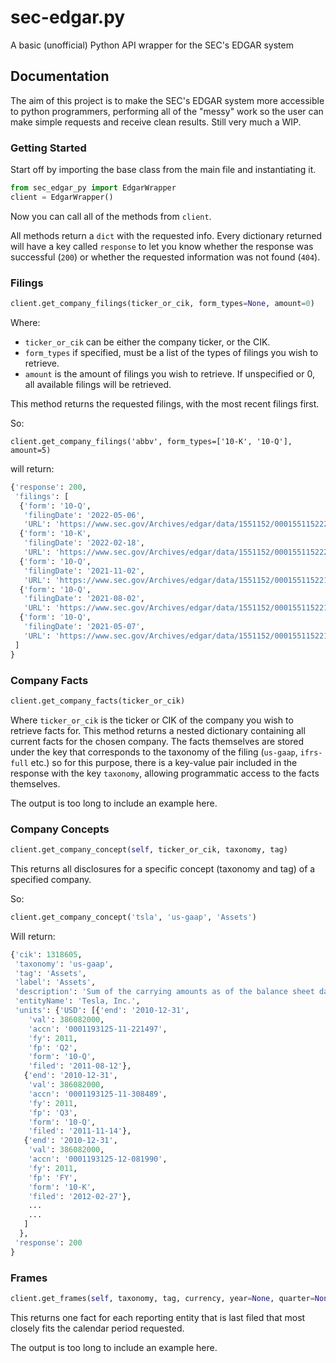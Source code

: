 # sec-edgar.py
A basic (unofficial) Python API wrapper for the SEC's EDGAR system

## Documentation

The aim of this project is to make the SEC's EDGAR system more accessible to python programmers, performing all of the "messy" work so the user can make simple requests and receive clean results.
Still very much a WIP.

### Getting Started

Start off by importing the base class from the main file and instantiating it.
```py
from sec_edgar_py import EdgarWrapper
client = EdgarWrapper()
```
Now you can call all of the methods from `client`.

All methods return a `dict` with the requested info. Every dictionary returned will have a key called `response` to let you know whether the response was successful (`200`) or whether the requested information was not found (`404`).

### Filings
```py 
client.get_company_filings(ticker_or_cik, form_types=None, amount=0)
```

Where:
  * `ticker_or_cik` can be either the company ticker, or the CIK.
  * `form_types` if specified, must be a list of the types of filings you wish to retrieve.
  * `amount` is the amount of filings you wish to retrieve. If unspecified or 0, all available filings will be retrieved.

This method returns the requested filings, with the most recent filings first.
 
So:

`client.get_company_filings('abbv', form_types=['10-K', '10-Q'], amount=5)`

will return:
```py 
{'response': 200,
 'filings': [
  {'form': '10-Q',
   'filingDate': '2022-05-06',
   'URL': 'https://www.sec.gov/Archives/edgar/data/1551152/000155115222000017/abbv-20220331.htm'},
  {'form': '10-K',
   'filingDate': '2022-02-18',
   'URL': 'https://www.sec.gov/Archives/edgar/data/1551152/000155115222000007/abbv-20211231.htm'},
  {'form': '10-Q',
   'filingDate': '2021-11-02',
   'URL': 'https://www.sec.gov/Archives/edgar/data/1551152/000155115221000031/abbv-20210930.htm'},
  {'form': '10-Q',
   'filingDate': '2021-08-02',
   'URL': 'https://www.sec.gov/Archives/edgar/data/1551152/000155115221000025/abbv-20210630.htm'},
  {'form': '10-Q',
   'filingDate': '2021-05-07',
   'URL': 'https://www.sec.gov/Archives/edgar/data/1551152/000155115221000016/abbv-20210331.htm'}
 ]
}
```

### Company Facts
```py 
client.get_company_facts(ticker_or_cik)
```

Where `ticker_or_cik` is the ticker or CIK of the company you wish to retrieve facts for. This method returns a nested dictionary containing all current facts for the chosen company.
The facts themselves are stored under the key that corresponds to the taxonomy of the filing (`us-gaap`, `ifrs-full` etc.) so for this purpose, there is a key-value pair included in the response with the key `taxonomy`, allowing programmatic access to the facts themselves.

The output is too long to include an example here.

### Company Concepts
```py 
client.get_company_concept(self, ticker_or_cik, taxonomy, tag)
```
This returns all disclosures for a specific concept (taxonomy and tag) of a specified company.

So:

```py 
client.get_company_concept('tsla', 'us-gaap', 'Assets')
```

Will return:

```py 
{'cik': 1318605,
 'taxonomy': 'us-gaap',
 'tag': 'Assets',
 'label': 'Assets',
 'description': 'Sum of the carrying amounts as of the balance sheet date of all assets that are recognized. Assets are probable future economic benefits obtained or controlled by an entity as a result of past transactions or events.',
 'entityName': 'Tesla, Inc.',
 'units': {'USD': [{'end': '2010-12-31',
    'val': 386082000,
    'accn': '0001193125-11-221497',
    'fy': 2011,
    'fp': 'Q2',
    'form': '10-Q',
    'filed': '2011-08-12'},
   {'end': '2010-12-31',
    'val': 386082000,
    'accn': '0001193125-11-308489',
    'fy': 2011,
    'fp': 'Q3',
    'form': '10-Q',
    'filed': '2011-11-14'},
   {'end': '2010-12-31',
    'val': 386082000,
    'accn': '0001193125-12-081990',
    'fy': 2011,
    'fp': 'FY',
    'form': '10-K',
    'filed': '2012-02-27'},
    ...
    ...
   ]
  },
 'response': 200
}
```
### Frames
```py 
client.get_frames(self, taxonomy, tag, currency, year=None, quarter=None, instantaneous=True)
```

This returns one fact for each reporting entity that is last filed that most closely fits the calendar period requested. 

The output is too long to include an example here.
